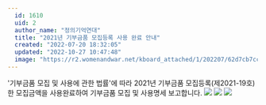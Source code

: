 ```yaml
---
  id: 1610
  uid: 2
  author_name: "정의기억연대"
  title: "2021년 기부금품 모집등록 사용 완료 안내"
  created: "2022-07-20 18:32:05"
  updated: "2022-10-27 10:47:48"
  image: "https://r2.womenandwar.net/kboard_attached/1/202207/62d7cb7cc5bd71213639.jpg"
---
```

'기부금품 모집 및 사용에 관한 법률'에 따라 2021년 기부금품 모집등록(제2021-19호)한 모집금액을 사용완료하여 기부금품 모집 및 사용명세 보고합니다.
![](https://r2.womenandwar.net/kboard_attached/1/202207/62d7cb7cc5bd71213639.jpg) ![](https://r2.womenandwar.net/kboard_attached/1/202207/62d7cb09c8b0b8483438.jpg) ![](https://r2.womenandwar.net/kboard_attached/1/202207/62d7cb09dd5ed5599912.jpg)